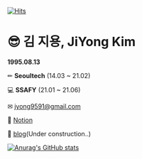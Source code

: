 [![Hits](https://hits.seeyoufarm.com/api/count/incr/badge.svg?url=https%3A%2F%2Fgithub.com%2Fjiyong1&count_bg=%2379C83D&title_bg=%23555555&icon=&icon_color=%23E7E7E7&title=hits&edge_flat=false)](https://hits.seeyoufarm.com)

# 😎 김 지용, JiYong Kim

**1995.08.13**

✏ **Seoultech** (14.03 ~ 21.02)

💻 **SSAFY** (21.01 ~ 21.06)

✉ jyong9591@gmail.com

🧐 [Notion](https://www.notion.so/c0736abeca144edab3de8b6d97ce6957)

🚧 [blog](https://jiyong1.github.io/)(Under construction..)

[![Anurag's GitHub stats](https://github-readme-stats.vercel.app/api?username=jiyong1&show_icons=true&theme=radical)](https://github.com/anuraghazra/github-readme-stats)
